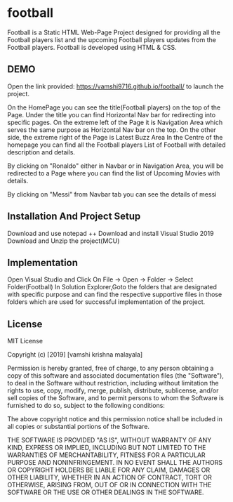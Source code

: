 # football 
Football is a Static HTML Web-Page Project designed for providing all the Football players list and the upcoming Football players updates from the Football players.
Football is developed using HTML & CSS.

## DEMO
Open the link provided: https://vamshi9716.github.io/football/ to launch the project.

On the HomePage you can see the title(Football players) on the top of the Page.
Under the title you can find Horizontal Nav bar for redirecting into specific pages.
On the extreme left of the Page it is Navigation Area which serves the same purpose as Horizontal Nav bar on the top.
On the other side, the extreme right of the Page is Latest Buzz Area 
In the Centre of the homepage you can find all the Football players List of Football with detailed description and details.

By clicking on "Ronaldo" either in Navbar or in Navigation Area, you will be redirected to a Page where you can find the list of Upcoming Movies with details.

By clicking on "Messi" from Navbar tab you can see the details of messi

## Installation And Project Setup
Download and use notepad ++
Download and install Visual Studio 2019
Download and Unzip the project(MCU)

## Implementation
Open Visual Studio and Click On File -> Open -> Folder -> Select Folder(Football)
In Solution Explorer,Goto the folders that are designated with specific purpose and can find the respective supportive files in those folders which are used for successful implementation of the project. 

## License      
MIT License

Copyright (c) [2019] [vamshi krishna malayala]

Permission is hereby granted, free of charge, to any person obtaining a copy of this software and associated documentation files (the "Software"), to deal in the Software without restriction, including without limitation the rights to use, copy, modify, merge, publish, distribute, sublicense, and/or sell copies of the Software, and to permit persons to whom the Software is furnished to do so, subject to the following conditions:

The above copyright notice and this permission notice shall be included in all copies or substantial portions of the Software.

THE SOFTWARE IS PROVIDED "AS IS", WITHOUT WARRANTY OF ANY KIND, EXPRESS OR IMPLIED, INCLUDING BUT NOT LIMITED TO THE WARRANTIES OF MERCHANTABILITY, FITNESS FOR A PARTICULAR PURPOSE AND NONINFRINGEMENT. IN NO EVENT SHALL THE AUTHORS OR COPYRIGHT HOLDERS BE LIABLE FOR ANY CLAIM, DAMAGES OR OTHER LIABILITY, WHETHER IN AN ACTION OF CONTRACT, TORT OR OTHERWISE, ARISING FROM, OUT OF OR IN CONNECTION WITH THE SOFTWARE OR THE USE OR OTHER DEALINGS IN THE SOFTWARE.
